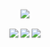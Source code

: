 <h1 align="center">
  <a href="#">
    <img src="https://readme-typing-svg.herokuapp.com/?lines=Hey,+There!+👋;Aaquib+here's+Ali+🇮🇳..;Nice+to+meet+you!&center=true&size=30">
  </a>
</h1>

<p align="center">
<a href="https://www.instagram.com/_bilinmez_aaquib/" alt="Instgram Follow">
  <img src="https://img.shields.io/badge/Instagram-E4405F?style=for-the-badge&logo=instagram&logoColor=white"/></a>
  <a href="https://www.linkedin.com/in/aaquib-ali-39494b210/" alt="Instgram Follow">
  <img src="https://img.shields.io/badge/LinkedIn-0077B5?style=for-the-badge&logo=linkedin&logoColor=white"/></a>
  <a href="https://twitter.com/ali_aaquib_/" alt="Twitter Follow">
  <img src="https://img.shields.io/badge/Twitter-1DA1F2?style=for-the-badge&logo=twitter&logoColor=white"/></a>
 </a><br><br>
 
 
